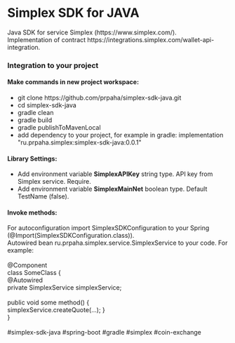 <html>
<h1>Simplex SDK for JAVA</h1>
Java SDK for service Simplex (https://www.simplex.com/).<br/>
Implementation of contract https://integrations.simplex.com/wallet-api-integration.

<h3>Integration to your project</h3>
<h4>Make commands in new project workspace:</h4>
<ul>
<li>git clone https://github.com/prpaha/simplex-sdk-java.git</li>
<li>cd simplex-sdk-java</li>
<li>gradle clean</li>
<li>gradle build</li>
<li>gradle publishToMavenLocal</li>
<li>add dependency to your project, for example in gradle: implementation "ru.prpaha.simplex:simplex-sdk-java:0.0.1"</li>
</ul>

<h4>Library Settings:</h4>
<ul>
<li>Add environment variable <b>SimplexAPIKey</b> string type. API key from Simplex service. Require.</li>
<li>Add environment variable <b>SimplexMainNet</b> boolean type. Default TestName (false).</li>
</ul>

<h4>Invoke methods:</h4>
For autoconfiguration import SimplexSDKConfiguration to your Spring (@Import(SimplexSDKConfiguration.class)).
<br/>
Autowired bean ru.prpaha.simplex.service.SimplexService to your code. For example:
<br/><br/>
@Component<br/>
class SomeClass {<br/>
    @Autowired<br/>
    private SimplexService simplexService;<br/>
    <br/>
    public void some method() {<br/>
        simplexService.createQuote(...);
    }<br/>
}
 

</html>
<br/>
<br/>
#simplex-sdk-java
#spring-boot
#gradle
#simplex
#coin-exchange